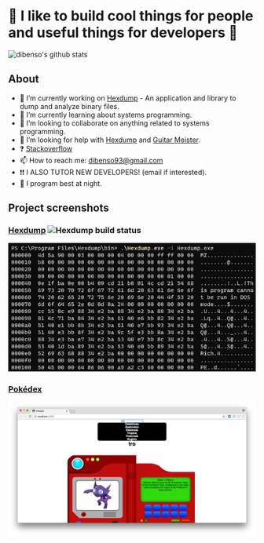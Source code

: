 # 🔨 I like to build cool things for people and useful things for developers 🧰

![dibenso's github stats](https://github-readme-stats.vercel.app/api?username=dibenso&show_icons=true&theme=dark)

<!--
**dibenso/dibenso** is a ✨ _special_ ✨ repository because its `README.md` (this file) appears on your GitHub profile.

Here are some ideas to get you started:
-->
## About         
- 🔭 I’m currently working on [Hexdump](https://github.com/dibenso/Hexdump) - An application and library to dump and analyze binary files.
- 🌱 I’m currently learning about systems programming.
- 👯 I’m looking to collaborate on anything related to systems programming.
- 💭 I’m looking for help with [Hexdump](https://github.com/dibenso/Hexdump) and [Guitar Meister](https://github.com/dibenso/guitar-meister).
- ❓  [Stackoverflow](https://stackoverflow.com/users/862680/dillon-benson)
- 📫 How to reach me: [dibenso93@gmail.com](mailto:dibenso93@gmail.com)
- ❗❗ I ALSO TUTOR NEW DEVELOPERS! (email if interested).
- 🦉 I program best at night.     

## Project screenshots        
### [Hexdump](https://github.com/dibenso/Hexdump) ![Hexdump build status](https://github.com/dibenso/Hexdump/actions/workflows/cmake.yml/badge.svg)
![Hexdump](https://github.com/dibenso/Hexdump/blob/main/screenshot.jpg?raw=true)       

### [Pokédex](https://github.com/dibenso/Pokedex)        
![Pokédex](https://github.com/dibenso/Pokedex/blob/master/screenshot3.png)         

